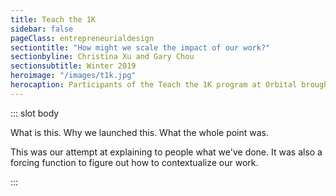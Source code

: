 ```yaml
---
title: Teach the 1K
sidebar: false
pageClass: entrepreneurialdesign
sectiontitle: "How might we scale the impact of our work?"
sectionbyline: Christina Xu and Gary Chou
sectionsubtitle: Winter 2019
heroimage: "/images/t1k.jpg"
herocaption: Participants of the Teach the 1K program at Orbital brought together entrepreneurship teachers, coaches and activators.
---
```


<Teach1K/>

::: slot body

What is this.
Why we launched this.
What the whole point was.

This was our attempt at explaining to people what we've done.
It was also a forcing function to figure out how to contextualize our work.

:::
